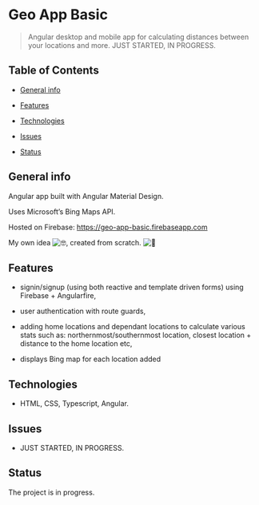 # Geo App Basic

> Angular desktop and mobile app for calculating distances between your locations and more. JUST STARTED, IN PROGRESS.

## Table of Contents

- [General info](#general-info)

- [Features](#features)

- [Technologies](#technologies)

- [Issues](#issues)

- [Status](#status)

## General info

Angular app built with Angular Material Design.

Uses Microsoft’s Bing Maps API.

Hosted on Firebase: https://geo-app-basic.firebaseapp.com

My own idea ![🤓](https://mail.google.com/mail/e/1f913), created from scratch. ![🔨](https://mail.google.com/mail/e/1f528)

## Features

- signin/signup (using both reactive and template driven forms) using Firebase + Angularfire,

- user authentication with route guards,

- adding home locations and dependant locations to calculate various stats such as: northernmost/southernmost location, closest location + distance to the home location etc,

- displays Bing map for each location added


## Technologies

- HTML, CSS, Typescript, Angular.

## Issues

- JUST STARTED, IN PROGRESS.

## Status

The project is in progress.
